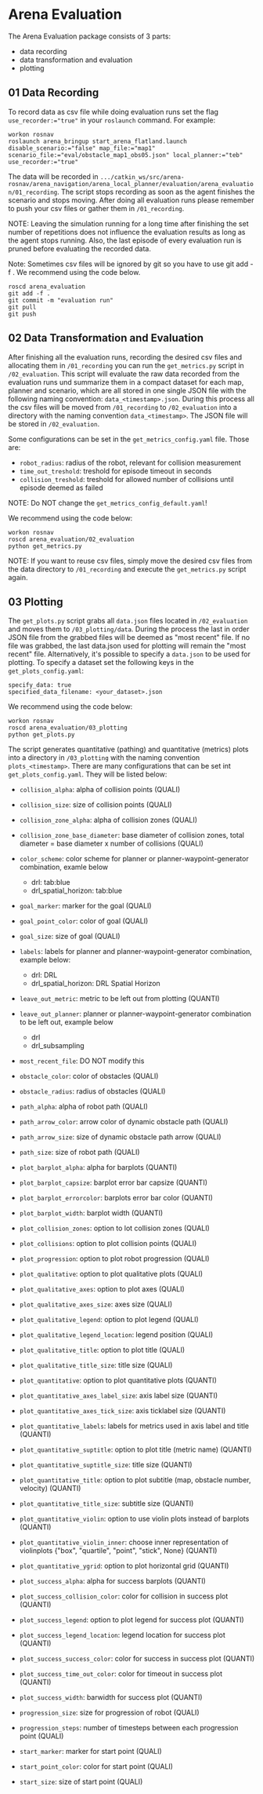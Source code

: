# Arena Evaluation
The Arena Evaluation package consists of 3 parts:
- data recording
- data transformation and evaluation
- plotting

## 01 Data Recording
To record data as csv file while doing evaluation runs set the flag `use_recorder:="true"` in your `roslaunch` command. For example:

```
workon rosnav
roslaunch arena_bringup start_arena_flatland.launch disable_scenario:="false" map_file:="map1" scenario_file:="eval/obstacle_map1_obs05.json" local_planner:="teb" use_recorder:="true"
```

The data will be recorded in `.../catkin_ws/src/arena-rosnav/arena_navigation/arena_local_planner/evaluation/arena_evaluation/01_recording`.
The script stops recording as soon as the agent finishes the scenario and stops moving. After doing all evaluation runs please remember to push your csv files or gather them in `/01_recording`.

NOTE: Leaving the simulation running for a long time after finishing the set number of repetitions does not influence the evaluation results as long as the agent stops running. Also, the last episode of every evaluation run is pruned before evaluating the recorded data.

Note: Sometimes csv files will be ignored by git so you have to use git add -f <file>. We recommend using the code below.
```
roscd arena_evaluation
git add -f .
git commit -m "evaluation run"
git pull
git push
```

## 02 Data Transformation and Evaluation
After finishing all the evaluation runs, recording the desired csv files and allocating them in `/01_recording` you can run the `get_metrics.py` script in `/02_evaluation`.
This script will evaluate the raw data recorded from the evaluation runs und summarize them in a compact dataset for each map, planner and scenario, which are all stored in one single JSON file with the following naming convention: `data_<timestamp>.json`. During this process all the csv files will be moved from `/01_recording` to `/02_evaluation` into a directory with the naming convention `data_<timestamp>`. The JSON file will be stored in `/02_evaluation`.

Some configurations can be set in the `get_metrics_config.yaml` file. Those are:
- `robot_radius`: radius of the robot, relevant for collision measurement
- `time_out_treshold`: treshold for episode timeout in seconds
- `collision_treshold`: treshold for allowed number of collisions until episode deemed as failed

NOTE: Do NOT change the `get_metrics_config_default.yaml`!

We recommend using the code below:
```
workon rosnav
roscd arena_evaluation/02_evaluation
python get_metrics.py
```

NOTE: If you want to reuse csv files, simply move the desired csv files from the data directory to `/01_recording` and execute the `get_metrics.py` script again.

## 03 Plotting
The `get_plots.py` script grabs all `data.json` files located in `/02_evaluation` and moves them to `/03_plotting/data`. During the process the last in order JSON file from the grabbed files will be deemed as "most recent" file. If no file was grabbed, the last data.json used for plotting will remain the "most recent" file. Alternatively, it's possible to specify a `data.json` to be used for plotting. To specify a dataset set the following keys in the `get_plots_config.yaml`:

```
specify_data: true
specified_data_filename: <your_dataset>.json
```

We recommend using the code below:
```
workon rosnav
roscd arena_evaluation/03_plotting
python get_plots.py
```

The script generates quantitative (pathing) and quantitative (metrics) plots into a directory in `/03_plotting` with the naming convention `plots_<timestamp>`.
There are many configurations that can be set int `get_plots_config.yaml`. They will be listed below:

- `collision_alpha`: alpha of collision points (QUALI)
- `collision_size`: size of collision points (QUALI)
- `collision_zone_alpha`: alpha of collision zones (QUALI)
- `collision_zone_base_diameter`: base diameter of collision zones, total diameter = base diameter x number of collisions (QUALI)
- `color_scheme`: color scheme for planner or planner-waypoint-generator combination, examle below
    - drl: tab:blue
    - drl_spatial_horizon: tab:blue
- `goal_marker`: marker for the goal (QUALI)
- `goal_point_color`: color of goal (QUALI)
- `goal_size`: size of goal (QUALI)
- `labels`: labels for planner and planner-waypoint-generator combination, example below:
    - drl: DRL
    - drl_spatial_horizon: DRL Spatial Horizon

- `leave_out_metric`: metric to be left out from plotting (QUANTI)
- `leave_out_planner`: planner or planner-waypoint-generator combination to be left out, example below
  - drl
  - drl_subsampling
- `most_recent_file`: DO NOT modify this
- `obstacle_color`: color of obstacles (QUALI)
- `obstacle_radius`: radius of obstacles (QUALI)
- `path_alpha`: alpha of robot path (QUALI)
- `path_arrow_color`: arrow color of dynamic obstacle path (QUALI)
- `path_arrow_size`: size of dynamic obstacle path arrow (QUALI)
- `path_size`: size of robot path (QUALI)
- `plot_barplot_alpha`: alpha for barplots (QUANTI)
- `plot_barplot_capsize`: barplot error bar capsize (QUANTI)
- `plot_barplot_errorcolor`: barplots error bar color (QUANTI)
- `plot_barplot_width`: barplot width (QUANTI)
- `plot_collision_zones`: option to lot collision zones (QUALI)
- `plot_collisions`: option to plot collision points (QUALI)
- `plot_progression`: option to plot robot progression (QUALI)
- `plot_qualitative`: option to plot qualitative plots (QUALI)
- `plot_qualitative_axes`: option to plot axes (QUALI)
- `plot_qualitative_axes_size`: axes size (QUALI)
- `plot_qualitative_legend`: option to plot legend (QUALI)
- `plot_qualitative_legend_location`: legend position (QUALI)
- `plot_qualitative_title`: option to plot title (QUALI)
- `plot_qualitative_title_size`: title size (QUALI)
- `plot_quantitative`: option to plot quantitative plots (QUANTI)
- `plot_quantitative_axes_label_size`: axis label size (QUANTI)
- `plot_quantitative_axes_tick_size`: axis ticklabel size (QUANTI)
- `plot_quantitative_labels`: labels for metrics used in axis label and title (QUANTI)
- `plot_quantitative_suptitle`: option to plot title (metric name) (QUANTI)
- `plot_quantitative_suptitle_size`: title size (QUANTI)
- `plot_quantitative_title`: option to plot subtitle (map, obstacle number, velocity) (QUANTI)
- `plot_quantitative_title_size`: subtitle size (QUANTI)
- `plot_quantitative_violin`: option to use violin plots instead of barplots (QUANTI)
- `plot_quantitative_violin_inner`: choose inner representation of violinplots {"box", "quartile", "point", "stick", None} (QUANTI)
- `plot_quantitative_ygrid`: option to plot horizontal grid (QUANTI)
- `plot_success_alpha`: alpha for success barplots (QUANTI)
- `plot_success_collision_color`: color for collision in success plot (QUANTI)
- `plot_success_legend`: option to plot legend for success plot (QUANTI)
- `plot_success_legend_location`: legend location for success plot (QUANTI)
- `plot_success_success_color`: color for success in success plot (QUANTI)
- `plot_success_time_out_color`: color for timeout in success plot (QUANTI)
- `plot_success_width`: barwidth for success plot (QUANTI)
- `progression_size`: size for progression of robot (QUALI)
- `progression_steps`: number of timesteps between each progression point (QUALI)
- `start_marker`: marker for start point (QUALI)
- `start_point_color`: color for start point (QUALI)
- `start_size`: size of start point (QUALI)
